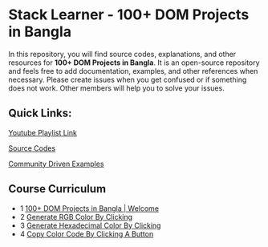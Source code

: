 # Stack Learner - 100+ DOM Projects in Bangla

In this repository, you will find source codes, explanations, and other resources for **100+ DOM Projects in Bangla**. It is an open-source repository and feels free to add documentation, examples, and other references when necessary. Please create issues when you get confused or if something does not work. Other members will help you to solve your issues.

## Quick Links:

[Youtube Playlist Link](https://youtube.com/playlist?list=PL_XxuZqN0xVBj6_Sbh-EGMOPjWu-2b3ij)

[Source Codes](https://github.com/mrhm-dev/100-plus-dom-projects/tree/master/src)

[Community Driven Examples](https://github.com/mrhm-dev/100-plus-dom-projects/tree/master/src)

## Course Curriculum

   - 1 [100+ DOM Projects in Bangla | Welcome](https://youtu.be/QnfMLiS7_fo)
   - 2 [Generate RGB Color By Clicking](https://youtu.be/AVaLA-Tx18U)
   - 3 [Generate Hexadecimal Color By Clicking](https://youtu.be/NiJ__DhD6-M)
   - 4 [Copy Color Code By Clicking A Button](https://youtu.be/17nTHPPMIYo)
